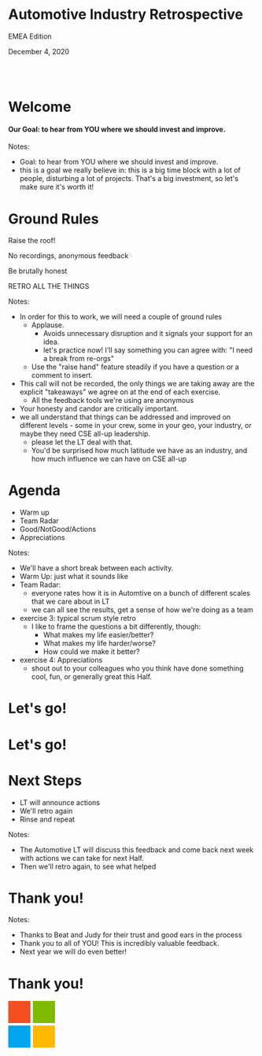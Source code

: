 <!--![Microsoft logo](img/microsoft-white.png)<!-- .element style="height: 2.3em; border:none; margin: 0; background:none; box-shadow:none; align:top;" -->
# Automotive Industry Retrospective

EMEA Edition

December 4, 2020

<br />
<br />
<div style="float:right;">
<i class="fas fa-car-side" data-id="car" style="color:#f25022;"></i>
<i class="fas fa-car-side" data-id="car1" style="color:#00a4ef;"></i>
<i class="fas fa-car-side" data-id="car2" style="color:#7fba00;"></i>
<i class="fas fa-car-side" data-id="car3" style="color:#ffb900;"></i>
</div>
<!-- .slide: style="text-align:left;" data-background-image="img/microsoft-white.png" data-background-position="top left" data-background-size="436px" -->


# Welcome
#### Our Goal: to hear from YOU where we should invest and improve. <!-- .element: class="fragment" -->

Notes:

* Goal: to hear from YOU where we should invest and improve. 
* this is a goal we really believe in: this is a big time block with a lot of people, disturbing a lot of projects. That's a big investment, so let's make sure it's worth it!


# Ground Rules

Raise the roof!<!-- .element: class="fragment" data-fragment-index="0" -->
<i class="far fa-hand-paper fragment" data-fragment-index="0"></i>

No recordings, anonymous feedback<!-- .element: class="fragment" data-fragment-index="1" -->
<i class="fas fa-microphone-slash"  data-fragment-index="1"></i>

Be brutally honest<!-- .element: class="fragment"  data-fragment-index="2"-->
<i class="far fa-comment-alt"  data-fragment-index="2"></i>

RETRO ALL THE THINGS<!-- .element: class="fragment" data-fragment-index="3"-->
<i class="fas fa-globe-europe" data-fragment-index="3"></i>

Notes:

* In order for this to work, we will need a couple of ground rules
  * Applause.
    * Avoids unnecessary disruption and it signals your support for an idea.
    * let's practice now! I'll say something you can agree with: "I need a break from re-orgs"
  * Use the "raise hand" feature steadily if you have a question or a comment to insert.
* This call will not be recorded, the only things we are taking away are the explicit "takeaways" we agree on at the end of each exercise.
  * All the feedback tools we're using are anonymous
* Your honesty and candor are critically important. 
* we all understand that things can be addressed and improved on different levels - some in your crew, some in your geo, your industry, or maybe they need CSE all-up leadership. 
  * please let the LT deal with that. 
  * You'd be surprised how much latitude we have as an industry, and how much influence we can have on CSE all-up


# Agenda

* Warm up
* Team Radar
* Good/NotGood/Actions
* Appreciations

Notes:

* We'll have a short break between each activity.
* Warm Up: just what it sounds like
* Team Radar:
  * everyone rates how it is in Automtive on a bunch of different scales that we care about in LT
  * we can all see the results, get a sense of how we're doing as a team
* exercise 3: typical scrum style retro
  * I like to frame the questions a bit differently, though:
    * What makes my life easier/better?
    * What makes my life harder/worse?
    * How could we make it better?
* exercise 4: Appreciations
  * shout out to your colleagues who you think have done something cool, fun, or generally great this Half.


# Let's go!
<!-- .slide: data-auto-animate -->

<div style="float:left;">
<i class="fas fa-car-side" data-id="car" style="color:#f25022;"></i><br />
<i class="fas fa-car-side" data-id="car1" style="color:#00a4ef;"></i><br />
<i class="fas fa-car-side" data-id="car2" style="color:#7fba00;"></i><br />
<i class="fas fa-car-side" data-id="car3" style="color:#ffb900;"></i>
</div>


# Let's go!
<!-- .slide: data-auto-animate -->
<div style="float:right;">
<i class="fas fa-car-side" data-id="car" data-auto-animate-easing="ease-in" data-auto-animate-duration="3.6" style="color:#f25022; opacity: 0"></i><br />
<i class="fas fa-car-side" data-id="car2" data-auto-animate-easing="ease-in" data-auto-animate-duration="3.1" data-auto-animate-delay="0.2" style="color:#7fba00; opacity: 0"></i><br />
<i class="fas fa-car-side" data-id="car1" data-auto-animate-easing="ease-in" data-auto-animate-duration="3.8" style="color:#00a4ef; opacity: 0;"></i><br />
<i class="fas fa-car-side" data-id="car3" data-auto-animate-easing="ease-in" data-auto-animate-duration="3.2" style="color:#ffb900; opacity: 0"></i><br />
</div>



# Next Steps

* LT will announce actions<!-- .element: class="fragment" -->
* We'll retro again<!-- .element: class="fragment" -->
* Rinse and repeat<!-- .element: class="fragment" -->

Notes:

* The Automotive LT will discuss this feedback and come back next week with actions we can take for next Half.
* Then we'll retro again, to see what helped


# Thank you!
<!-- .slide: data-auto-animate -->

<div style="float:left;">
<i class="fas fa-car-side" data-id="car" style="color:#f25022;"></i><br />
<i class="fas fa-car-side" data-id="car1" style="color:#00a4ef;"></i><br />
<i class="fas fa-car-side" data-id="car2" style="color:#7fba00;"></i><br />
<i class="fas fa-car-side" data-id="car3" style="color:#ffb900;"></i>
</div>

Notes:

* Thanks to Beat and Judy for their trust and good ears in the process
* Thank you to all of YOU! This is incredibly valuable feedback.
* Next year we will do even better!


# Thank you!
<!-- .slide: data-auto-animate -->

<span style="display: inline-flex; flex-wrap: wrap; width:100px; height:100px;">
  <i class="fas fa-car-side" data-id="car" data-auto-animate-easing="ease-in" data-auto-animate-duration="1.35" style="color:#f25022;background-color:#f25022; flex-basis: auto; width: 45px; height: 45px; margin: 0 5px 5px 0;"></i>
  <i class="fas fa-car-side" data-id="car2" data-auto-animate-easing="ease-in" data-auto-animate-duration="1.3" style="color:#7fba00;background-color:#7fba00; flex-basis: auto; width: 45px; height: 45px; margin: 0 5px 5px 0;"></i>
  <i class="fas fa-car-side" data-id="car1" data-auto-animate-easing="ease-in" data-auto-animate-duration="1.4" style="color:#00a4ef;background-color:#00a4ef; flex-basis: auto; width: 45px; height: 45px; margin: 0 5px 5px 0;"></i>
  <i class="fas fa-car-side" data-id="car3" data-auto-animate-easing="ease-in" data-auto-animate-duration="1.5" style="color:#ffb900;background-color:#ffb900; flex-basis: auto; width: 45px; height: 45px; margin: 0 5px 5px 0;"></i>
</span>